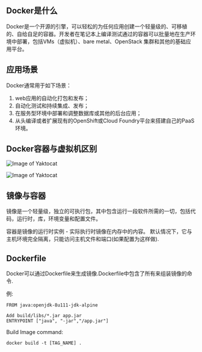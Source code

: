 ## Docker是什么
Docker是一个开源的引擎，可以轻松的为任何应用创建一个轻量级的、可移植的、自给自足的容器。开发者在笔记本上编译测试通过的容器可以批量地在生产环境中部署，包括VMs（虚拟机）、bare metal、OpenStack 集群和其他的基础应用平台。 

## 应用场景
Docker通常用于如下场景：

1. web应用的自动化打包和发布；
2. 自动化测试和持续集成、发布；
3. 在服务型环境中部署和调整数据库或其他的后台应用；
4. 从头编译或者扩展现有的OpenShift或Cloud Foundry平台来搭建自己的PaaS环境。

## Docker容器与虚拟机区别

 ![Image of Yaktocat](https://pic3.zhimg.com/50/20006deca0fccda0d536edd626835e9e_720x4096.jpg)
 
![Image of Yaktocat](https://www.docker.com/sites/default/files/VM%402x.png)

## 镜像与容器
镜像是一个轻量级，独立的可执行包，其中包含运行一段软件所需的一切，包括代码，运行时，库，环境变量和配置文件。

容器是镜像的运行时实例 - 实际执行时镜像在内存中的内容。 默认情况下，它与主机环境完全隔离，只能访问主机文件和端口(如果配置为这样做).

## Dockerfile
Docker可以通过Dockerfile来生成镜像.Dockerfile中包含了所有来组装镜像的命令.

例:
```
FROM java:openjdk-8u111-jdk-alpine

Add build/libs/*.jar app.jar
ENTRYPOINT ["java", "-jar","/app.jar"]
```

Build Image command:
```
docker build -t [TAG_NAME] .
```
